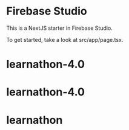 # Firebase Studio

This is a NextJS starter in Firebase Studio.

To get started, take a look at src/app/page.tsx.
# learnathon-4.0
# learnathon-4.0
# learnathon
